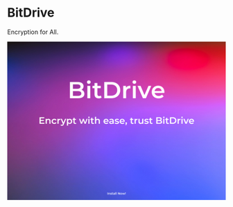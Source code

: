 # BitDrive
Encryption for All.
<p align="center">
  <img src="https://raw.githubusercontent.com/mosesman831/BitDrive/main/assets/img/urn_aaid_sc_EU_cd7aec7c-f435-495f-bc49-1804e9bdd546.png">
</p>
